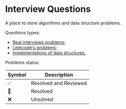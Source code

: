 # Interview Questions

A place to store algorithms and data structure problems.

Questions types:

- [Real interviews problems;](https://github.com/johnazedo/interview-questions/tree/main/interview)
- [Leetcode's problems;](https://github.com/johnazedo/interview-questions/tree/main/leetcode)
- [Implementations of data structures.](https://github.com/johnazedo/interview-questions/tree/main/datastructures)

Problems status:

| Symbol              | Description           |
|---------------------|-----------------------|
| :white_check_mark:  | Resolved and Reviewed |
| :construction:      | Resolved              |
| :x:                 | Unsolved              |
